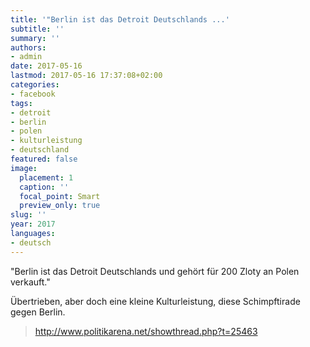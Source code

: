 ```yaml
---
title: '"Berlin ist das Detroit Deutschlands ...'
subtitle: ''
summary: ''
authors:
- admin
date: 2017-05-16
lastmod: 2017-05-16 17:37:08+02:00
categories:
- facebook
tags:
- detroit
- berlin
- polen
- kulturleistung
- deutschland
featured: false
image:
  placement: 1
  caption: ''
  focal_point: Smart
  preview_only: true
slug: ''
year: 2017
languages:
- deutsch
---
```


"Berlin ist das Detroit Deutschlands und gehört für 200 Zloty an Polen verkauft."

Übertrieben, aber doch eine kleine Kulturleistung, diese Schimpftirade gegen Berlin.
> http://www.politikarena.net/showthread.php?t=25463